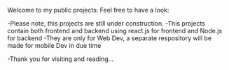 Welcome to my public projects: Feel free to have a look:


-Please note, this projects are still under construction.
-This projects contain both frontend and backend using react.js for frontend and Node.js for backend 
-They are only for Web Dev, a separate respository will be made for mobile Dev in due time

-Thank you for visiting and reading...

